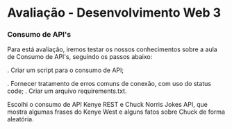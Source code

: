 <h1>Avaliação - Desenvolvimento Web 3</h1>

<h3>Consumo de API's</h3>
Para está avaliação, iremos testar os nossos conhecimentos sobre a aula de Consumo de API's, seguindo os passos abaixo:
<p>. Criar um script para o consumo de API;</p>
. Fornecer tratamento de erros comuns de conexão, com uso do status code;
. Criar um arquivo requirements.txt.




Escolhi o consumo de API Kenye REST e Chuck Norris Jokes API, que mostra algumas frases do Kenye West e alguns fatos sobre Chuck de forma aleatória.

